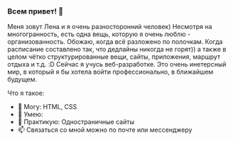 ### Всем привет! 👋
Меня зовут Лена и я очень разносторонний человек)
Несмотря на многогранность, есть одна вещь, которую я очень люблю - организованность.
Обожаю, когда всё разложено по полочкам. Когда расписание составлено так, что дедлайны никогда не горят)) а также в целом чётко структурированные вещи, сайты, приложения, маршрут отдыха и т.д. :D
Сейчас я учусь веб-разработке. Это очень инетерсный мир, в который я бы хотела войти профессионально, в ближайшем будущем.

Что я такое:

- 🔭 Могу: HTML, CSS
- 🌱 Умею: 
- 💬 Практикую: Одностраничные сайты
- 📫 Связаться со мной можно по почте или мессенджеру


